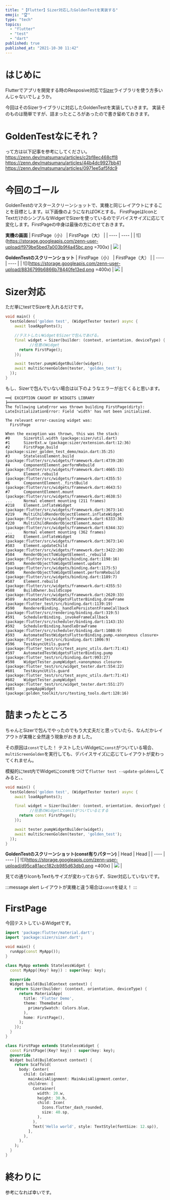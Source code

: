 ```yaml
---
title: "【Flutter】Sizer対応したGoldenTestを実装する"
emoji: "🏆"
type: "tech"
topics:
  - "flutter"
  - "test"
  - "dart"
published: true
published_at: "2021-10-30 11:42"
---
```


# はじめに
Flutterでアプリを開発する時のResposive対応で[Sizer](https://pub.dev/packages/sizer)ライブラリを使う方多いんじゃないでしょうか。

今回はそのSizerライブラリに対応したGoldenTestを実装していきます。
実装そのものは簡単ですが、詰まったところがあったので書き留めておきます。

# GoldenTestなにそれ？
って方は以下記事を参考にしてください。
https://zenn.dev/matsumaru/articles/c2bf8ec468cff8
https://zenn.dev/matsumaru/articles/44b4dc9927bb41
https://zenn.dev/matsumaru/articles/0971ee5af5fdc9

# 今回のゴール
GoldenTestのマスタースクリーンショットで、実機と同じレイアウトにすることを目標とします。以下画像のようになればOKとする。
FirstPageはIconとTextだけのシンプルなWidgetでSizerを使っているのでデバイスサイズに応じて変化します。FirstPageの中身は最後の方にのせておきます。

**実機の画面**
| FirstPage（小） | FirstPage（大） | 
| ---- | ---- | 
| ![](https://storage.googleapis.com/zenn-user-upload/f979be5bed7a003b9f4a45bc.png =700x) | ![](https://storage.googleapis.com/zenn-user-upload/0ca1d5c333331259181d5919.png) | 

**GoldenTestのスクリーンショット**
| FirstPage（小） | FirstPage（大） | 
| ---- | ---- | 
| ![](https://storage.googleapis.com/zenn-user-upload/8836799b6866b78440fe13ed.png =400x) | ![](https://storage.googleapis.com/zenn-user-upload/71a18ef0913de891052e06a2.png) | 


# Sizer対応
ただ単にtestでSizerを入れるだけです。
```dart
void main() {
  testGoldens('golden test', (WidgetTester tester) async {
    await loadAppFonts();

    //テストしたいWidgetをSizerで包んであげる。
    final widget = Sizer(builder: (context, orientation, deviceType) {
    　　　　//任意のWidget
      return FirstPage();
    });

    await tester.pumpWidgetBuilder(widget);
    await multiScreenGolden(tester, 'golden_test');
  });
}
```

もし、Sizerで包んでいない場合は以下のようなエラーが出てくると思います。
```
══╡ EXCEPTION CAUGHT BY WIDGETS LIBRARY ╞═══════════════════════════════════════════════════════════
The following LateError was thrown building FirstPage(dirty):
LateInitializationError: Field 'width' has not been initialized.

The relevant error-causing widget was:
  FirstPage

When the exception was thrown, this was the stack:
#0      SizerUtil.width (package:sizer/util.dart)
#1      SizerExt.w (package:sizer/extension.dart:12:36)
#2      FirstPage.build (package:sizer_golden_test_demo/main.dart:35:25)
#3      StatelessElement.build (package:flutter/src/widgets/framework.dart:4739:28)
#4      ComponentElement.performRebuild (package:flutter/src/widgets/framework.dart:4665:15)
#5      Element.rebuild (package:flutter/src/widgets/framework.dart:4355:5)
#6      ComponentElement._firstBuild (package:flutter/src/widgets/framework.dart:4643:5)
#7      ComponentElement.mount (package:flutter/src/widgets/framework.dart:4638:5)
...     Normal element mounting (211 frames)
#218    Element.inflateWidget (package:flutter/src/widgets/framework.dart:3673:14)
#219    MultiChildRenderObjectElement.inflateWidget (package:flutter/src/widgets/framework.dart:6333:36)
#220    MultiChildRenderObjectElement.mount (package:flutter/src/widgets/framework.dart:6344:32)
...     Normal element mounting (362 frames)
#582    Element.inflateWidget (package:flutter/src/widgets/framework.dart:3673:14)
#583    Element.updateChild (package:flutter/src/widgets/framework.dart:3422:20)
#584    RenderObjectToWidgetElement._rebuild (package:flutter/src/widgets/binding.dart:1198:16)
#585    RenderObjectToWidgetElement.update (package:flutter/src/widgets/binding.dart:1175:5)
#586    RenderObjectToWidgetElement.performRebuild (package:flutter/src/widgets/binding.dart:1189:7)
#587    Element.rebuild (package:flutter/src/widgets/framework.dart:4355:5)
#588    BuildOwner.buildScope (package:flutter/src/widgets/framework.dart:2620:33)
#589    AutomatedTestWidgetsFlutterBinding.drawFrame (package:flutter_test/src/binding.dart:1139:19)
#590    RendererBinding._handlePersistentFrameCallback (package:flutter/src/rendering/binding.dart:319:5)
#591    SchedulerBinding._invokeFrameCallback (package:flutter/src/scheduler/binding.dart:1143:15)
#592    SchedulerBinding.handleDrawFrame (package:flutter/src/scheduler/binding.dart:1080:9)
#593    AutomatedTestWidgetsFlutterBinding.pump.<anonymous closure> (package:flutter_test/src/binding.dart:1006:9)
#596    TestAsyncUtils.guard (package:flutter_test/src/test_async_utils.dart:71:41)
#597    AutomatedTestWidgetsFlutterBinding.pump (package:flutter_test/src/binding.dart:993:27)
#598    WidgetTester.pumpWidget.<anonymous closure> (package:flutter_test/src/widget_tester.dart:554:22)
#601    TestAsyncUtils.guard (package:flutter_test/src/test_async_utils.dart:71:41)
#602    WidgetTester.pumpWidget (package:flutter_test/src/widget_tester.dart:551:27)
#603    _pumpAppWidget (package:golden_toolkit/src/testing_tools.dart:128:16)
```

# 詰まったところ

ちゃんとSizerで包んでやったのでもう大丈夫だと思っていたら、なんだかレイアウトが実機と全然違う現象がおきました。

その原因は```const```でした！
テストしたいWidgetに```const```がついている場合、```multiScreenGolden```を実行しても、デバイスサイズに応じてレイアウトが変わってくれません。

模擬的にtest内でWidgetにconstをつけて```flutter test --update-goldens```してみると、、

```dart
void main() {
  testGoldens('golden test', (WidgetTester tester) async {
    await loadAppFonts();

    final widget = Sizer(builder: (context, orientation, deviceType) {
    　　　　//任意のWidgetにconstがついているとする
      return const FirstPage();
    });

    await tester.pumpWidgetBuilder(widget);
    await multiScreenGolden(tester, 'golden_test');
  });
}
```
**GoldenTestのスクリーンショット(const有りパターン)**
| Head | Head | 
| ---- | ---- | 
| ![](https://storage.googleapis.com/zenn-user-upload/d95ca81acc182cb985d63db0.png =400x) | ![](https://storage.googleapis.com/zenn-user-upload/fac1827c2d14b27c9341efbe.png) | 

見ての通りIconもTextもサイズが変わっておらず、Sizer対応していないです。

:::message alert
レイアウトが実機と違う場合は```const```を疑え！
:::

# FirstPage
今回テストしているWidgetです。
```dart
import 'package:flutter/material.dart';
import 'package:sizer/sizer.dart';

void main() {
  runApp(const MyApp());
}

class MyApp extends StatelessWidget {
  const MyApp({Key? key}) : super(key: key);

  @override
  Widget build(BuildContext context) {
    return Sizer(builder: (context, orientation, deviceType) {
      return MaterialApp(
        title: 'Flutter Demo',
        theme: ThemeData(
          primarySwatch: Colors.blue,
        ),
        home: FirstPage(),
      );
    });
  }
}

class FirstPage extends StatelessWidget {
  const FirstPage({Key? key}) : super(key: key);
  @override
  Widget build(BuildContext context) {
    return Scaffold(
      body: Center(
        child: Column(
          mainAxisAlignment: MainAxisAlignment.center,
          children: [
            Container(
              width: 20.w,
              height: 30.h,
              child: Icon(
                Icons.flutter_dash_rounded,
                size: 40.sp,
              ),
            ),
            Text('Hello world', style: TextStyle(fontSize: 12.sp)),
          ],
        ),
      ),
    );
  }
}
```

# 終わりに
参考になれば幸いです。